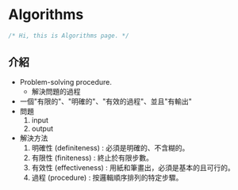 # Algorithms #

```C
/* Hi, this is Algorithms page. */
```

## 介紹 ##

* Problem-solving procedure.
  * 解決問題的過程
* 一個"有限的"、"明確的"、"有效的過程"、並且"有輸出"
* 問題
  1. input
  2. output
* 解決方法
  1. 明確性 (definiteness) : 必須是明確的、不含糊的。
  2. 有限性 (finiteness) : 終止於有限步數。
  3. 有效性 (effectiveness) : 用紙和筆畫出，必須是基本的且可行的。
  4. 過程 (procedure) : 按邏輯順序排列的特定步驟。
